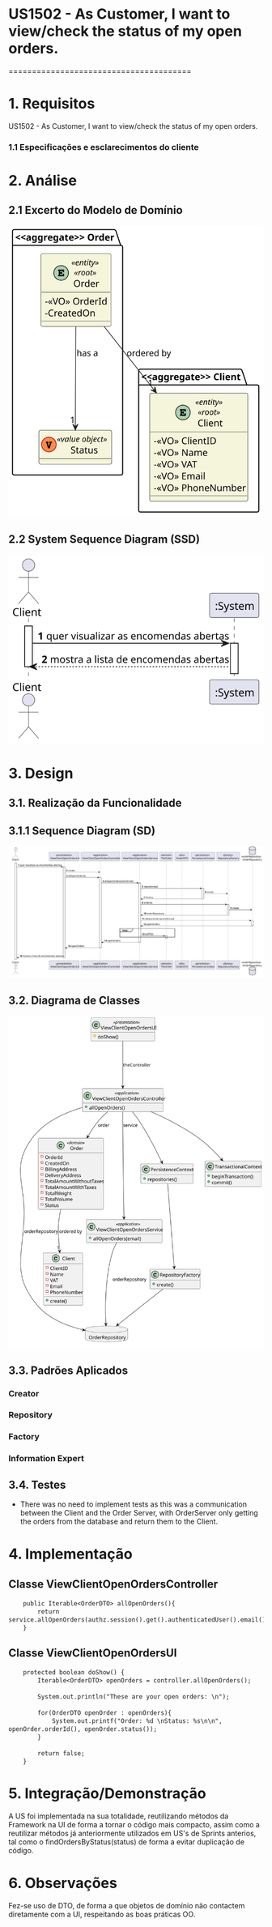 # US1502 - As Customer, I want to view/check the status of my open orders.
=======================================


# 1. Requisitos

US1502 - As Customer, I want to view/check the status of my open orders.

### 1.1 Especificações e esclarecimentos do cliente


# 2. Análise

## 2.1 Excerto do Modelo de Domínio

![DM_Show_Open_Client_Open_Orders.svg](DM_Show_Client_Open_Orders.svg)

## 2.2 System Sequence Diagram (SSD)

![SSD_Show_Open_Client_Open_Orders.svg](SSD_Show_Client_Open_Orders.svg)

# 3. Design

## 3.1. Realização da Funcionalidade

## 3.1.1 Sequence Diagram (SD)

![SD_Show_Open_Client_Open_Orders.svg](SD_Show_Client_Open_Orders.svg)

## 3.2. Diagrama de Classes

![CD_Show_Open_Client_Open_Orders.svg](CD_Show_Client_Open_Orders.svg)

## 3.3. Padrões Aplicados

### Creator

### Repository

### Factory

### Information Expert

## 3.4. Testes 

* There was no need to implement tests as this was a communication between the Client and the Order Server, with OrderServer only getting the orders from the database and return them to the Client.

# 4. Implementação

## Classe ViewClientOpenOrdersController

```
    public Iterable<OrderDTO> allOpenOrders(){
        return service.allOpenOrders(authz.session().get().authenticatedUser().email().toString());
    }
```

## Classe ViewClientOpenOrdersUI

```
    protected boolean doShow() {
        Iterable<OrderDTO> openOrders = controller.allOpenOrders();

        System.out.println("These are your open orders: \n");

        for(OrderDTO openOrder : openOrders){
            System.out.printf("Order: %d \nStatus: %s\n\n", openOrder.orderId(), openOrder.status());
        }

        return false;
    }
```




# 5. Integração/Demonstração

A US foi implementada na sua totalidade, reutilizando métodos da Framework na UI de forma a tornar o código mais compacto, assim como a reutilizar métodos já anteriormente utilizados em US's de Sprints anterios, tal como o findOrdersByStatus(status) de forma a evitar duplicação de código.

# 6. Observações

Fez-se uso de DTO, de forma a que objetos de domínio não contactem diretamente com a UI, respeitando as boas práticas OO.



